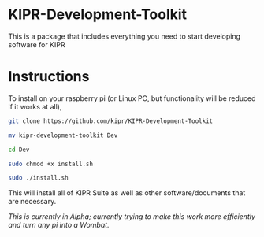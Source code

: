# KIPR-Development-Toolkit
This is a package that includes everything you need to start developing software for KIPR

# Instructions
To install on your raspberry pi (or Linux PC, but functionality will be reduced if it works at all),

```` bash
git clone https://github.com/kipr/KIPR-Development-Toolkit

mv kipr-development-toolkit Dev 

cd Dev

sudo chmod +x install.sh

sudo ./install.sh
````

This will install all of KIPR Suite as well as other software/documents that are necessary.

*This is currently in Alpha; currently trying to make this work more efficiently and turn any pi into a Wombat.*
